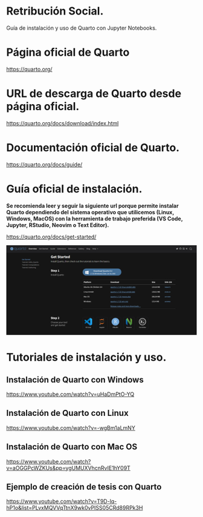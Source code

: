 # Retribución Social.
Guía de instalación y uso de Quarto con Jupyter Notebooks.

# Página oficial de Quarto

https://quarto.org/

# URL de descarga de Quarto desde página oficial.

https://quarto.org/docs/download/index.html

# Documentación oficial de Quarto.

https://quarto.org/docs/guide/

# Guía oficial de instalación.

**Se recomienda leer y seguir la siguiente url porque permite instalar Quarto dependiendo del sistema operativo que utilicemos (Linux, Windows, MacOS) con la herramienta de trabajo preferida (VS Code, Jupyter, RStudio, Neovim o Text Editor).**

https://quarto.org/docs/get-started/

![get_started](guide1.PNG)

# Tutoriales de instalación y uso.

## Instalación de Quarto con Windows

https://www.youtube.com/watch?v=uHaDmPtO-YQ

## Instalación de Quarto con Linux

https://www.youtube.com/watch?v=-wgBm1aLmNY

## Instalación de Quarto con Mac OS

https://www.youtube.com/watch?v=aOGGPcWZKUs&pp=ygUMUXVhcnRvIE1hY09T

## Ejemplo de creación de tesis con Quarto

https://www.youtube.com/watch?v=T9D-lq-hP1o&list=PLvxMQVVqTtnX9wk0vPISS05CRd89RPk3H
